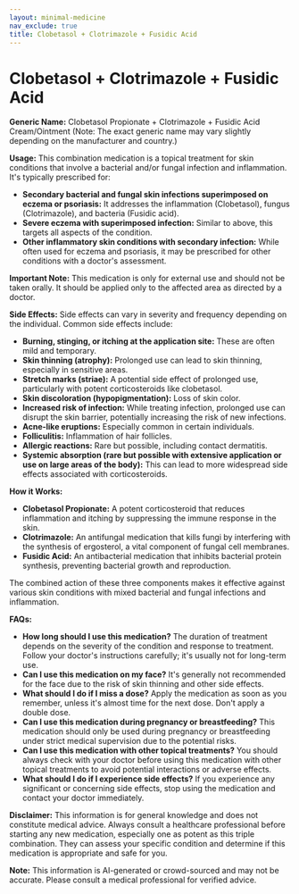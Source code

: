 ```yaml
---
layout: minimal-medicine
nav_exclude: true
title: Clobetasol + Clotrimazole + Fusidic Acid
---
```


# Clobetasol + Clotrimazole + Fusidic Acid

**Generic Name:** Clobetasol Propionate + Clotrimazole + Fusidic Acid Cream/Ointment (Note:  The exact generic name may vary slightly depending on the manufacturer and country.)


**Usage:** This combination medication is a topical treatment for skin conditions that involve a bacterial and/or fungal infection and inflammation. It's typically prescribed for:

* **Secondary bacterial and fungal skin infections superimposed on eczema or psoriasis:**  It addresses the inflammation (Clobetasol), fungus (Clotrimazole), and bacteria (Fusidic acid).
* **Severe eczema with superimposed infection:** Similar to above, this targets all aspects of the condition.
* **Other inflammatory skin conditions with secondary infection:** While often used for eczema and psoriasis, it may be prescribed for other conditions with a doctor's assessment.

**Important Note:** This medication is only for external use and should not be taken orally.  It should be applied only to the affected area as directed by a doctor.


**Side Effects:**  Side effects can vary in severity and frequency depending on the individual. Common side effects include:

* **Burning, stinging, or itching at the application site:** These are often mild and temporary.
* **Skin thinning (atrophy):** Prolonged use can lead to skin thinning, especially in sensitive areas.
* **Stretch marks (striae):**  A potential side effect of prolonged use, particularly with potent corticosteroids like clobetasol.
* **Skin discoloration (hypopigmentation):**  Loss of skin color.
* **Increased risk of infection:**  While treating infection, prolonged use can disrupt the skin barrier, potentially increasing the risk of new infections.
* **Acne-like eruptions:**  Especially common in certain individuals.
* **Folliculitis:** Inflammation of hair follicles.
* **Allergic reactions:**  Rare but possible, including contact dermatitis.
* **Systemic absorption (rare but possible with extensive application or use on large areas of the body):**  This can lead to more widespread side effects associated with corticosteroids.


**How it Works:**

* **Clobetasol Propionate:** A potent corticosteroid that reduces inflammation and itching by suppressing the immune response in the skin.
* **Clotrimazole:** An antifungal medication that kills fungi by interfering with the synthesis of ergosterol, a vital component of fungal cell membranes.
* **Fusidic Acid:** An antibacterial medication that inhibits bacterial protein synthesis, preventing bacterial growth and reproduction.

The combined action of these three components makes it effective against various skin conditions with mixed bacterial and fungal infections and inflammation.


**FAQs:**

* **How long should I use this medication?**  The duration of treatment depends on the severity of the condition and response to treatment.  Follow your doctor's instructions carefully; it's usually not for long-term use.
* **Can I use this medication on my face?**  It's generally not recommended for the face due to the risk of skin thinning and other side effects.
* **What should I do if I miss a dose?** Apply the medication as soon as you remember, unless it's almost time for the next dose. Don't apply a double dose.
* **Can I use this medication during pregnancy or breastfeeding?** This medication should only be used during pregnancy or breastfeeding under strict medical supervision due to the potential risks.
* **Can I use this medication with other topical treatments?**  You should always check with your doctor before using this medication with other topical treatments to avoid potential interactions or adverse effects.
* **What should I do if I experience side effects?** If you experience any significant or concerning side effects, stop using the medication and contact your doctor immediately.


**Disclaimer:** This information is for general knowledge and does not constitute medical advice. Always consult a healthcare professional before starting any new medication, especially one as potent as this triple combination.  They can assess your specific condition and determine if this medication is appropriate and safe for you.


**Note:** This information is AI-generated or crowd-sourced and may not be accurate. Please consult a medical professional for verified advice.